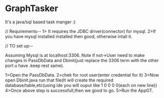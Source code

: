 # GraphTasker
It's a java/sql based task manger :)

// Requirements--
1> It requires the JDBC driver(connector) for mysql.
2>If you have mysql installed installed then good, otherwise intall it.


// TO set up--

Assuming Mysql is at localhost:3306.
  Note if not->User need to make changes in PassDbData and Dbinit(just replace the 3306 term with the other port u have .keep rest same).

1>Open the PassDbData.
2>chek for root user(enter credential for it)
3>Now open Dbinit.java run that file(It will create the required database/table,etc(using ide you will ouput like 1 0 0 0 0(each on new line))
4>Once above step is successfull,then we good to go.
5>Run the AppGT.






























